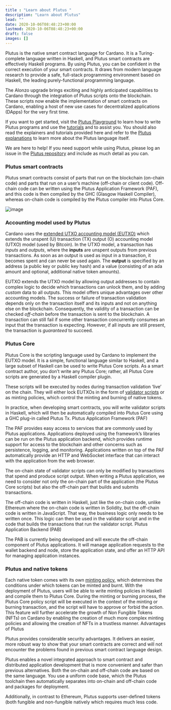 ```yaml
---
title : "Learn about Plutus "
description: "Learn about Plutus"
lead: ""
date: 2020-10-06T08:48:23+00:00
lastmod: 2020-10-06T08:48:23+00:00
draft: false
images: []
---
```


Plutus is the native smart contract language for Cardano. It is a Turing-complete language written in Haskell, and Plutus smart contracts are effectively Haskell programs. By using Plutus, you can be confident in the correct execution of your smart contracts. It draws from modern language research to provide a safe, full-stack programming environment based on Haskell, the leading purely-functional programming language.

The Alonzo upgrade brings exciting and highly anticipated capabilities to Cardano through the integration of Plutus scripts onto the blockchain. These scripts now enable the implementation of smart contracts on Cardano, enabling a host of new use cases for decentralized applications (DApps) for the very first time.

If you want to get started, visit the [Plutus Playground](https://playground.plutus.iohkdev.io/) to learn how to write Plutus programs and use the [tutorials](https://plutus-apps.readthedocs.io/en/latest/) and to assist you. You should also read the explainers and tutorials provided here and refer to the [Plutus explanations](https://plutus-apps.readthedocs.io/en/latest/plutus/explanations/index.html) to learn more about the Plutus language itself.

We are here to help! If you need support while using Plutus, please log an issue in the [Plutus repository](https://github.com/input-output-hk/plutus) and include as much detail as you can.

### Plutus smart contracts

Plutus smart contracts consist of parts that run on the blockchain (on-chain code) and parts that run on a user’s machine (off-chain or client code). Off-chain code can be written using the Plutus Application Framework (PAF), and this code is then compiled by the GHC (Glasgow Haskell Compiler), whereas on-chain code is compiled by the Plutus compiler into Plutus Core.

![image](https://docs.cardano.org/static/6c366861cbc7f599ed30a07969dd1cf1/a6d66/Plutus_arch.png)

### Accounting model used by Plutus

Cardano uses the [extended UTXO accounting model (EUTXO)](https://docs.cardano.org/plutus/eutxo-explainer) which extends the unspent (U) transaction (TX) output (O) accounting model (UTXO) model (used by Bitcoin). In the UTXO model, a transaction has *inputs* and *outputs*, where the **inputs** are unspent outputs from previous transactions. As soon as an output is used as input in a transaction, it becomes spent and can never be used again. The **output** is specified by an address (a public key or public key hash) and a value (consisting of an ada amount and optional, additional native token amounts).

EUTXO extends the UTXO model by allowing output addresses to contain complex logic to decide which transactions can unlock them, and by adding *custom* data to all outputs. This model offers unique advantages over other accounting models. The success or failure of transaction validation depends only on the transaction itself and its inputs and not on anything else on the blockchain. Consequently, the validity of a transaction can be checked *off-chain* before the transaction is sent to the blockchain. A transaction can still fail if some other transaction concurrently consumes an input that the transaction is expecting. However, if all inputs are still present, the transaction is *guaranteed* to succeed.

### Plutus Core

Plutus Core is the scripting language used by Cardano to implement the EUTXO model. It is a simple, functional language similar to Haskell, and a large subset of Haskell can be used to write Plutus Core scripts. As a smart contract author, you don’t write any Plutus Core; rather, all Plutus Core scripts are generated by a Haskell compiler plugin.

These scripts will be executed by nodes during transaction validation ‘live’ on the chain. They will either lock EUTXOs in the form of [validator scripts](https://docs.cardano.org/plutus/Plutus-validator-scripts) or as minting policies, which control the minting and burning of native tokens.

In practice, when developing smart contracts, you will write validator scripts in Haskell, which will then be automatically compiled into Plutus Core using a GHC plug-in called Plutus Tx.
Plutus Application Framework (PAF)

The PAF provides easy access to services that are commonly used by Plutus applications. Applications deployed using the framework’s libraries can be run on the Plutus application backend, which provides runtime support for access to the blockchain and other concerns such as persistence, logging, and monitoring. Applications written on top of the PAF automatically provide an HTTP and WebSocket interface that can interact with the application from the web browser.

The on-chain state of validator scripts can only be modified by transactions that spend and produce script output. When writing a Plutus application, we need to consider not only the on-chain part of the application (the Plutus Core scripts) but also the off-chain part that builds and submits transactions.

The off-chain code is written in Haskell, just like the on-chain code, unlike Ethereum where the on-chain code is written in Solidity, but the off-chain code is written in JavaScript. That way, the business logic only needs to be written once. This logic can then be used in the validator script and in the code that builds the transactions that run the validator script.
Plutus Application Backend (PAB)

The PAB is currently being developed and will execute the off-chain component of Plutus applications. It will manage application requests to the wallet backend and node, store the application state, and offer an HTTP API for managing application instances.

### Plutus and native tokens

Each native token comes with its own [minting policy](https://github.com/input-output-hk/cardano-documentation/blob/staging/content/07-native-tokens/01-learn.mdx#minting-policy), which determines the conditions under which tokens can be minted and burnt. With the deployment of Plutus, users will be able to write minting policies in Haskell and compile them to Plutus Core. During the minting or burning process, the Plutus Core policy script will be executed in the context of the minting or burning transaction, and the script will have to approve or forbid the action. This feature will further accelerate the growth of Non Fungible Tokens (NFTs) on Cardano by enabling the creation of much more complex minting policies and allowing the creation of NFTs in a trustless manner.
Advantages of Plutus

Plutus provides considerable security advantages. It delivers an easier, more robust way to show that your smart contracts are correct and will not encounter the problems found in previous smart contract language design.

Plutus enables a novel integrated approach to smart contract and distributed application development that is more convenient and safer than previous alternatives. Both the on-chain and off-chain code are based on the same language. You use a uniform code base, which the Plutus toolchain then automatically separates into on-chain and off-chain code and packages for deployment.

Additionally, in contrast to Ethereum, Plutus supports user-defined tokens (both fungible and non-fungible natively which requires much less code.